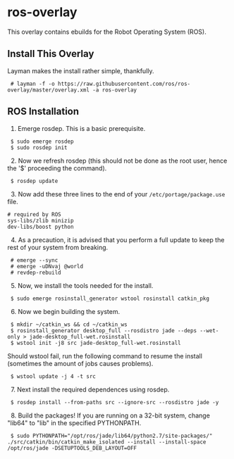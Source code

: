 ros-overlay
===========

This overlay contains ebuilds for the Robot Operating System (ROS).

Install This Overlay
--------------------

Layman makes the install rather simple, thankfully.

```
 # layman -f -o https://raw.githubusercontent.com/ros/ros-overlay/master/overlay.xml -a ros-overlay
```

ROS Installation
----------------


1. Emerge rosdep. This is a basic prerequisite.

```
 $ sudo emerge rosdep
 $ sudo rosdep init
```
&nbsp;
2. Now we refresh rosdep (this should not be done as the root user, hence the '$' proceeding the command).

```
 $ rosdep update
```
&nbsp;
3. Now add these three lines to the end of your `/etc/portage/package.use` file.

```
# required by ROS
sys-libs/zlib minizip
dev-libs/boost python
```
&nbsp;
4. As a precaution, it is advised that you perform a full update to keep the rest of your system from breaking.

```
 # emerge --sync
 # emerge -uDNvaj @world
 # revdep-rebuild
```
&nbsp;
5. Now, we install the tools needed for the install.

` $ sudo emerge rosinstall_generator wstool rosinstall catkin_pkg`

&nbsp;
6. Now we begin building the system.

```
 $ mkdir ~/catkin_ws && cd ~/catkin_ws
 $ rosinstall_generator desktop_full --rosdistro jade --deps --wet-only > jade-desktop_full-wet.rosinstall
 $ wstool init -j8 src jade-desktop_full-wet.rosinstall
```

Should wstool fail, run the following command to resume the install (sometimes the amount of jobs causes problems).

```
 $ wstool update -j 4 -t src
```
&nbsp;
7. Next install the required dependences using rosdep.

```
 $ rosdep install --from-paths src --ignore-src --rosdistro jade -y
```
&nbsp;
8. Build the packages! If you are running on a 32-bit system, change "lib64" to "lib" in the specified PYTHONPATH.
```
 $ sudo PYTHONPATH="/opt/ros/jade/lib64/python2.7/site-packages/" ./src/catkin/bin/catkin_make_isolated --install --install-space /opt/ros/jade -DSETUPTOOLS_DEB_LAYOUT=OFF
```
